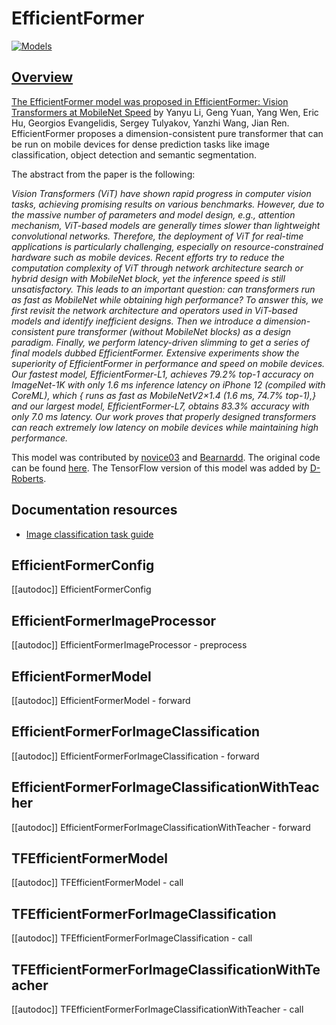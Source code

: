 <!--Copyright 2022 The HuggingFace Team. All rights reserved.

Licensed under the Apache License, Version 2.0 (the "License"); you may not use this file except in compliance with
the License. You may obtain a copy of the License at

http://www.apache.org/licenses/LICENSE-2.0

Unless required by applicable law or agreed to in writing, software distributed under the License is distributed on
an "AS IS" BASIS, WITHOUT WARRANTIES OR CONDITIONS OF ANY KIND, either express or implied. See the License for the
specific language governing permissions and limitations under the License.

⚠️ Note that this file is in Markdown but contain specific syntax for our doc-builder (similar to MDX) that may not be
rendered properly in your Markdown viewer.

-->

# EfficientFormer

<div class="flex flex-wrap space-x-1">
<a href="https://huggingface.co/models?filter=efficientformer">
<img alt="Models" src="https://img.shields.io/badge/All_model_pages-efficientformer-blueviolet">
</div>

## Overview

The EfficientFormer model was proposed in [EfficientFormer: Vision Transformers at MobileNet Speed](https://arxiv.org/abs/2206.01191) 
by Yanyu Li, Geng Yuan, Yang Wen, Eric Hu, Georgios Evangelidis, Sergey Tulyakov, Yanzhi Wang, Jian Ren.  EfficientFormer proposes a
dimension-consistent pure transformer that can be run on mobile devices for dense prediction tasks like image classification, object
detection and semantic segmentation.

The abstract from the paper is the following:

*Vision Transformers (ViT) have shown rapid progress in computer vision tasks, achieving promising results on various benchmarks. 
However, due to the massive number of parameters and model design, e.g., attention mechanism, ViT-based models are generally 
times slower than lightweight convolutional networks. Therefore, the deployment of ViT for real-time applications is particularly 
challenging, especially on resource-constrained hardware such as mobile devices. Recent efforts try to reduce the computation 
complexity of ViT through network architecture search or hybrid design with MobileNet block, yet the inference speed is still 
unsatisfactory. This leads to an important question: can transformers run as fast as MobileNet while obtaining high performance? 
To answer this, we first revisit the network architecture and operators used in ViT-based models and identify inefficient designs. 
Then we introduce a dimension-consistent pure transformer (without MobileNet blocks) as a design paradigm. 
Finally, we perform latency-driven slimming to get a series of final models dubbed EfficientFormer. 
Extensive experiments show the superiority of EfficientFormer in performance and speed on mobile devices. 
Our fastest model, EfficientFormer-L1, achieves 79.2% top-1 accuracy on ImageNet-1K with only 1.6 ms inference latency on 
iPhone 12 (compiled with CoreML), which { runs as fast as MobileNetV2×1.4 (1.6 ms, 74.7% top-1),} and our largest model, 
EfficientFormer-L7, obtains 83.3% accuracy with only 7.0 ms latency. Our work proves that properly designed transformers can 
reach extremely low latency on mobile devices while maintaining high performance.*

This model was contributed by [novice03](https://huggingface.co/novice03) and [Bearnardd](https://huggingface.co/Bearnardd).
The original code can be found [here](https://github.com/snap-research/EfficientFormer). The TensorFlow version of this model was added by [D-Roberts](https://huggingface.co/D-Roberts).

## Documentation resources

- [Image classification task guide](../tasks/image_classification)

## EfficientFormerConfig

[[autodoc]] EfficientFormerConfig

## EfficientFormerImageProcessor

[[autodoc]] EfficientFormerImageProcessor
    - preprocess

<frameworkcontent>
<pt>

## EfficientFormerModel

[[autodoc]] EfficientFormerModel
    - forward

## EfficientFormerForImageClassification

[[autodoc]] EfficientFormerForImageClassification
    - forward

## EfficientFormerForImageClassificationWithTeacher

[[autodoc]] EfficientFormerForImageClassificationWithTeacher
    - forward

</pt>
<tf>

## TFEfficientFormerModel

[[autodoc]] TFEfficientFormerModel
    - call

## TFEfficientFormerForImageClassification

[[autodoc]] TFEfficientFormerForImageClassification
    - call

## TFEfficientFormerForImageClassificationWithTeacher

[[autodoc]] TFEfficientFormerForImageClassificationWithTeacher
    - call

</tf>
</frameworkcontent>